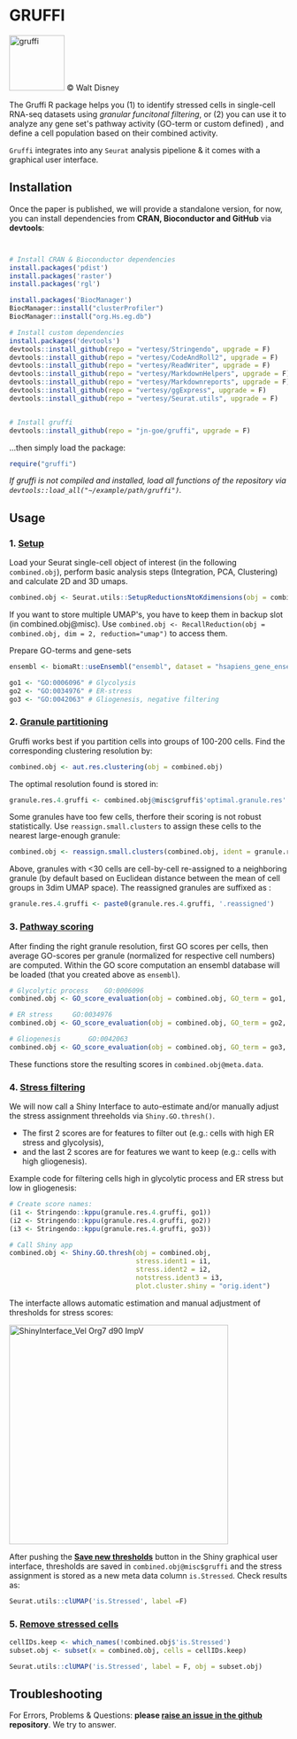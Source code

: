 # GRUFFI

<img width="100" alt="gruffi" src="https://user-images.githubusercontent.com/72695751/131385126-76993ea7-3746-4681-881f-56997ba28055.png"> 
© Walt Disney

The Gruffi R package helps you (1) to identify stressed cells in single-cell RNA-seq datasets using  *granular funcitonal filtering*, or (2) you can use it to analyze any gene set's pathway activity (GO-term or custom defined) , and define a cell population based on their combined activity.

`Gruffi` integrates into any `Seurat` analysis pipelione & it comes with a graphical user interface.



## Installation

Once the paper is published, we will provide a standalone version, for now, you can install dependencies from **CRAN, Bioconductor and GitHub** via **devtools**:

```R


# Install CRAN & Bioconductor dependencies
install.packages('pdist')
install.packages('raster')
install.packages('rgl')

install.packages('BiocManager')
BiocManager::install("clusterProfiler")
BiocManager::install("org.Hs.eg.db")

# Install custom dependencies
install.packages('devtools')
devtools::install_github(repo = "vertesy/Stringendo", upgrade = F)
devtools::install_github(repo = "vertesy/CodeAndRoll2", upgrade = F)
devtools::install_github(repo = "vertesy/ReadWriter", upgrade = F)
devtools::install_github(repo = "vertesy/MarkdownHelpers", upgrade = F)
devtools::install_github(repo = "vertesy/Markdownreports", upgrade = F)
devtools::install_github(repo = "vertesy/ggExpress", upgrade = F)
devtools::install_github(repo = "vertesy/Seurat.utils", upgrade = F)


# Install gruffi
devtools::install_github(repo = "jn-goe/gruffi", upgrade = F)

```

...then simply load the package:

```R
require("gruffi")
```

*If gruffi is not compiled and installed, load all functions of the repository via ```devtools::load_all("~/example/path/gruffi")```.*

## Usage

### 1. <u>Setup</u>

Load your Seurat single-cell object of interest (in the following `combined.obj`), perform basic analysis steps (Integration, PCA, Clustering) and calculate 2D and 3D umaps.

```R
combined.obj <- Seurat.utils::SetupReductionsNtoKdimensions(obj = combined.obj, nPCs = p$'n.PC', dimensions=3:2, reduction="umap")
```

If you want to store multiple UMAP's, you have to keep them in backup slot (in combined.obj@misc). Use `combined.obj <- RecallReduction(obj = combined.obj, dim = 2, reduction="umap")` to access them.

Prepare GO-terms and gene-sets

```r
ensembl <- biomaRt::useEnsembl("ensembl", dataset = "hsapiens_gene_ensembl")

go1 <- "GO:0006096" # Glycolysis
go2 <- "GO:0034976" # ER-stress
go3 <- "GO:0042063" # Gliogenesis, negative filtering

```

### 2. <u>Granule partitioning</u>

Gruffi works best if you partition cells into groups of 100-200 cells. Find the corresponding clustering resolution by:

```  R
combined.obj <- aut.res.clustering(obj = combined.obj)
```

The optimal resolution found is stored in:

```r
granule.res.4.gruffi <- combined.obj@misc$gruffi$'optimal.granule.res'	
```

Some granules have too few cells, therfore their scoring is not robust statistically. Use `reassign.small.clusters` to assign these cells to the nearest large-enough granule:

```R
combined.obj <- reassign.small.clusters(combined.obj, ident = granule.res.4.gruffi) # will be stored in meta data column as "seurat_clusters.reassigned"
````

Above, granules with <30 cells are cell-by-cell re-assigned to a neighboring granule (by default based on Euclidean distance between the mean of cell groups in 3dim UMAP space). The reassigned granules are suffixed as :

```r
granule.res.4.gruffi <- paste0(granule.res.4.gruffi, '.reassigned')
```



### 3. <u>Pathway scoring</u>

After finding the right granule resolution, first GO scores per cells, then average GO-scores per granule (normalized for respective cell numbers) are computed. Within the GO score computation an ensembl database will be loaded (that you created above as `ensembl`).

```R
# Glycolytic process	GO:0006096
combined.obj <- GO_score_evaluation(obj = combined.obj, GO_term = go1, save.UMAP = TRUE, new_GO_term_computation = T, clustering = granule.res.4.gruffi)

# ER stress 	GO:0034976
combined.obj <- GO_score_evaluation(obj = combined.obj, GO_term = go2, save.UMAP = TRUE, new_GO_term_computation = T, clustering = granule.res.4.gruffi)

# Gliogenesis		GO:0042063
combined.obj <- GO_score_evaluation(obj = combined.obj, GO_term = go3, save.UMAP = TRUE, new_GO_term_computation = T, clustering = granule.res.4.gruffi)
```

These functions store the resulting scores in `combined.obj@meta.data`.



### 4. <u>Stress filtering</u>

We will now call a Shiny Interface to auto-estimate and/or manually adjust the stress assignment threeholds via `Shiny.GO.thresh()`.

- The first 2 scores are for features to filter out (e.g.: cells with high ER stress and glycolysis), 
- and the last 2 scores are for features we want to keep  (e.g.: cells with high gliogenesis). 

Example code for filtering cells high in glycolytic process and ER stress but low in gliogenesis: 
```R
# Create score names:
(i1 <- Stringendo::kppu(granule.res.4.gruffi, go1))
(i2 <- Stringendo::kppu(granule.res.4.gruffi, go2))
(i3 <- Stringendo::kppu(granule.res.4.gruffi, go3))

# Call Shiny app
combined.obj <- Shiny.GO.thresh(obj = combined.obj,
                                stress.ident1 = i1,
                                stress.ident2 = i2,
                                notstress.ident3 = i3,
                                plot.cluster.shiny = "orig.ident")

```
The interfacte allows automatic estimation and manual adjustment of thresholds for stress scores: 

<img width="396" alt="ShinyInterface_Vel Org7 d90 ImpV" src="https://user-images.githubusercontent.com/72695751/156938645-d80fd987-36b1-46dd-b350-4fc26f62035e.png">



After pushing the **<u>Save new thresholds</u>** button in the Shiny graphical user interface, thresholds are saved in `combined.obj@misc$gruffi` and the stress assignment is stored as a new meta data column `is.Stressed`. Check results as:

```r
Seurat.utils::clUMAP('is.Stressed', label =F)
```

### 5. <u>Remove stressed cells</u>

```R
cellIDs.keep <- which_names(!combined.obj$'is.Stressed')
subset.obj <- subset(x = combined.obj, cells = cellIDs.keep)  

Seurat.utils::clUMAP('is.Stressed', label = F, obj = subset.obj)
```





## Troubleshooting

For Errors, Problems & Questions: **please [raise an issue in the github](https://github.com/jn-goe/gruffi/issues/new) repository**. We try to answer.



